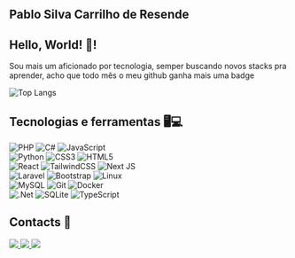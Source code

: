 ## **Pablo Silva Carrilho de Resende**

## **Hello, World!** 👋!

Sou mais um aficionado por tecnologia, semper buscando novos stacks pra aprender, acho que todo mês o meu github ganha mais uma badge

![Top Langs](https://github-readme-stats.vercel.app/api/top-langs/?username=pabloresende&layout=compact&theme=dracula)

## Tecnologias e ferramentas 🖥️💻

![PHP](https://img.shields.io/badge/php-%23777BB4.svg?style=for-the-badge&logo=php&logoColor=white)
![C#](https://img.shields.io/badge/c%23-%23239120.svg?style=for-the-badge&logo=c-sharp&logoColor=white)
![JavaScript](https://img.shields.io/badge/javascript-%23323330.svg?style=for-the-badge&logo=javascript&logo)  
![Python](https://img.shields.io/badge/python-3670A0?style=for-the-badge&logo=python&logoColor=ffdd54)
![CSS3](https://img.shields.io/badge/css3-%231572B6.svg?style=for-the-badge&logo=css3&logoColor=white)
![HTML5](https://img.shields.io/badge/html5-%23E34F26.svg?style=for-the-badge&logo=html5&logoColor=white)  
![React](https://img.shields.io/badge/react-%2320232a.svg?style=for-the-badge&logo=react&logoColor=%2361DAFB)
![TailwindCSS](https://img.shields.io/badge/tailwindcss-%2338B2AC.svg?style=for-the-badge&logo=tailwind-css&logoColor=white)
![Next JS](https://img.shields.io/badge/Next-black?style=for-the-badge&logo=next.js&logoColor=white)  
![Laravel](https://img.shields.io/badge/laravel-%23FF2D20.svg?style=for-the-badge&logo=laravel&logoColor=white)
![Bootstrap](https://img.shields.io/badge/bootstrap-%238511FA.svg?style=for-the-badge&logo=bootstrap&logoColor=white)
![Linux](https://img.shields.io/badge/Linux-FCC624?style=for-the-badge&logo=linux&logoColor=black)  
![MySQL](https://img.shields.io/badge/mysql-%2300f.svg?style=for-the-badge&logo=mysql&logoColor=white)
![Git](https://img.shields.io/badge/git-%23F05033.svg?style=for-the-badge&logo=git&logoColor=white)
![Docker](https://img.shields.io/badge/docker-%230db7ed.svg?style=for-the-badge&logo=docker&logoColor=white)  
![.Net](https://img.shields.io/badge/.NET-5C2D91?style=for-the-badge&logo=.net&logoColor=white)
![SQLite](https://img.shields.io/badge/sqlite-%2307405e.svg?style=for-the-badge&logo=sqlite&logoColor=white)
![TypeScript](https://img.shields.io/badge/typescript-%23007ACC.svg?style=for-the-badge&logo=typescript&logoColor=white)


## Contacts 📱

<div>
   <a href="mailto:pablosilvacarrilhoderesende@gmail.com">
      <img src="https://img.shields.io/badge/-Gmail-%23EA4335?style=for-the-badge&logo=gmail&logoColor=white">
   </a>   
   <a href="https://www.linkedin.com/in/pablo-silva-carrilho-de-resende-069b7626a/" target="_blank">
      <img src="https://img.shields.io/badge/-LinkedIn-%230077B5?style=for-the-badge&logo=linkedin&logoColor=white">
   </a>
   <a href="https://api.whatsapp.com/send?phone=5577998432932" target="_blank">
      <img src="https://img.shields.io/badge/-Whatsapp-%23?style=for-the-badge&logo=whatsapp&logoColor=white">
   </a>
</div>
